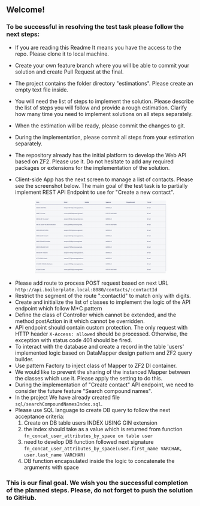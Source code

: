 ## Welcome! 
    
### To be successful in resolving the test task please follow the next steps:
- If you are reading this Readme It means you have the access to the repo. Please clone it to local machine.
- Create your own feature branch where you will be able to commit your solution and create Pull Request at the final.
- The project contains the folder directory "estimations". Please create an empty text file inside.
- You will need the list of steps to implement the solution. 
Please describe the list of steps you will follow and provide a rough estimation.
 Clarify how many time you need to implement solutions on all steps separately.
- When the estimation will be ready, please commit the changes to git.
- During the implementation, please commit all steps from your estimation separately.
- The repository already has the initial platform to develop the Web API based on ZF2. Please use it.
Do not hesitate to add any required packages or extensions for the implementation of the solution.

- Client-side App has the next screen to manage a list of contacts. Please see the screenshot below.
The main goal of the test task is to partially implement REST API Endpoint to use for "Create a new contact".

<p align="center">
  <img src="./sources/table.png" width="350" title="hover text" alt="">
</p>

- Please add route to process POST request based on next URL `http://api.boilerplate.local:8080/contacts/:contactId`
- Restrict the segment of the route ":contactId" to match only with digits.
- Create and initialize the list of classes to implement the logic of the API endpoint which follow M*C pattern
- Define the class of Controller which cannot be extended, and the method postAction in it which cannot be overridden.
- API endpoint should contain custom protection. The only request with HTTP header `X-Access: allowed` should be processed. 
Otherwise, the exception with status code 401 should be fired.
- To interact with the database and create a record in the table 'users' implemented logic based on DataMapper design pattern and ZF2 query builder.
- Use pattern Factory to inject class of Mapper to ZF2 DI container.
- We would like to prevent the sharing of the instanced Mapper between the classes which use it. 
Please apply the setting to do this.
- During the implementation of "Create contact" API endpoint, we need to consider the future feature "Search compound names". 
- In the project We have already created file `sql/searchCompoundNamesIndex.sql`.
- Please use SQL language to create DB query to follow the next acceptance criteria:
    1) Create on DB table users INDEX USING GIN extension
    2) the index should take as a value which is returned from function `fn_concat_user_attributes_by_space on table user`
    3) need to develop DB function followed next signature `fn_concat_user_attributes_by_space(user.first_name VARCHAR, user.last_name VARCHAR)`
    4) DB function encapsulated inside the logic to concatenate the arguments with space



### This is our final goal. We wish you the successful completion of the planned steps. Please, do not forget to push the solution to GitHub. 


